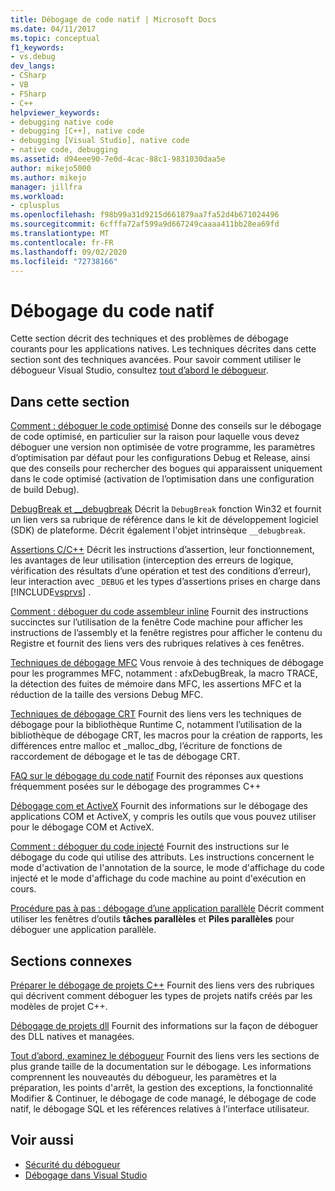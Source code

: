 ```yaml
---
title: Débogage de code natif | Microsoft Docs
ms.date: 04/11/2017
ms.topic: conceptual
f1_keywords:
- vs.debug
dev_langs:
- CSharp
- VB
- FSharp
- C++
helpviewer_keywords:
- debugging native code
- debugging [C++], native code
- debugging [Visual Studio], native code
- native code, debugging
ms.assetid: d94eee90-7e0d-4cac-88c1-9831030daa5e
author: mikejo5000
ms.author: mikejo
manager: jillfra
ms.workload:
- cplusplus
ms.openlocfilehash: f98b99a31d9215d661879aa7fa52d4b671024496
ms.sourcegitcommit: 6cfffa72af599a9d667249caaaa411bb28ea69fd
ms.translationtype: MT
ms.contentlocale: fr-FR
ms.lasthandoff: 09/02/2020
ms.locfileid: "72738166"
---
```

# <a name="debugging-native-code"></a>Débogage du code natif
Cette section décrit des techniques et des problèmes de débogage courants pour les applications natives. Les techniques décrites dans cette section sont des techniques avancées. Pour savoir comment utiliser le débogueur Visual Studio, consultez [tout d’abord le débogueur](../debugger/debugger-feature-tour.md).

## <a name="in-this-section"></a>Dans cette section
 [Comment : déboguer le code optimisé](../debugger/how-to-debug-optimized-code.md) Donne des conseils sur le débogage de code optimisé, en particulier sur la raison pour laquelle vous devez déboguer une version non optimisée de votre programme, les paramètres d’optimisation par défaut pour les configurations Debug et Release, ainsi que des conseils pour rechercher des bogues qui apparaissent uniquement dans le code optimisé (activation de l’optimisation dans une configuration de build Debug).

 [DebugBreak et __debugbreak](../debugger/debugbreak-and-debugbreak.md) Décrit la `DebugBreak` fonction Win32 et fournit un lien vers sa rubrique de référence dans le kit de développement logiciel (SDK) de plateforme. Décrit également l'objet intrinsèque `__debugbreak`.

 [Assertions C/C++](../debugger/c-cpp-assertions.md) Décrit les instructions d’assertion, leur fonctionnement, les avantages de leur utilisation (interception des erreurs de logique, vérification des résultats d’une opération et test des conditions d’erreur), leur interaction avec `_DEBUG` et les types d’assertions prises en charge dans [!INCLUDE[vsprvs](../code-quality/includes/vsprvs_md.md)] .

 [Comment : déboguer du code assembleur inline](../debugger/how-to-debug-inline-assembly-code.md) Fournit des instructions succinctes sur l’utilisation de la fenêtre Code machine pour afficher les instructions de l’assembly et la fenêtre registres pour afficher le contenu du Registre et fournit des liens vers des rubriques relatives à ces fenêtres.

 [Techniques de débogage MFC](../debugger/mfc-debugging-techniques.md) Vous renvoie à des techniques de débogage pour les programmes MFC, notamment : afxDebugBreak, la macro TRACE, la détection des fuites de mémoire dans MFC, les assertions MFC et la réduction de la taille des versions Debug MFC.

 [Techniques de débogage CRT](../debugger/crt-debugging-techniques.md) Fournit des liens vers les techniques de débogage pour la bibliothèque Runtime C, notamment l’utilisation de la bibliothèque de débogage CRT, les macros pour la création de rapports, les différences entre malloc et _malloc_dbg, l’écriture de fonctions de raccordement de débogage et le tas de débogage CRT.

 [FAQ sur le débogage du code natif](../debugger/debugging-native-code-faqs.md) Fournit des réponses aux questions fréquemment posées sur le débogage des programmes C++

 [Débogage com et ActiveX](../debugger/com-and-activex-debugging.md) Fournit des informations sur le débogage des applications COM et ActiveX, y compris les outils que vous pouvez utiliser pour le débogage COM et ActiveX.

 [Comment : déboguer du code injecté](../debugger/how-to-debug-injected-code.md) Fournit des instructions sur le débogage du code qui utilise des attributs. Les instructions concernent le mode d'activation de l'annotation de la source, le mode d'affichage du code injecté et le mode d'affichage du code machine au point d'exécution en cours.

 [Procédure pas à pas : débogage d’une application parallèle](../debugger/walkthrough-debugging-a-parallel-application.md) Décrit comment utiliser les fenêtres d’outils **tâches parallèles** et **Piles parallèles** pour déboguer une application parallèle.

## <a name="related-sections"></a>Sections connexes
 [Préparer le débogage de projets C++](../debugger/debugging-preparation-visual-cpp-project-types.md) Fournit des liens vers des rubriques qui décrivent comment déboguer les types de projets natifs créés par les modèles de projet C++.

 [Débogage de projets dll](../debugger/debugging-dll-projects.md) Fournit des informations sur la façon de déboguer des DLL natives et managées.

 [Tout d’abord, examinez le débogueur](../debugger/debugger-feature-tour.md) Fournit des liens vers les sections de plus grande taille de la documentation sur le débogage. Les informations comprennent les nouveautés du débogueur, les paramètres et la préparation, les points d'arrêt, la gestion des exceptions, la fonctionnalité Modifier &amp; Continuer, le débogage de code managé, le débogage de code natif, le débogage SQL et les références relatives à l'interface utilisateur.

## <a name="see-also"></a>Voir aussi

- [Sécurité du débogueur](../debugger/debugger-security.md)
- [Débogage dans Visual Studio](../debugger/index.yml)